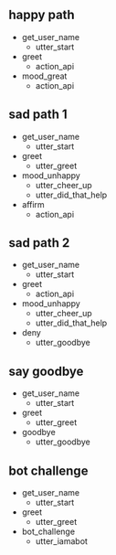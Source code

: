 ## happy path
* get_user_name
  - utter_start
* greet
  - action_api
* mood_great
  - action_api

## sad path 1
* get_user_name
  - utter_start
* greet
  - utter_greet
* mood_unhappy
  - utter_cheer_up
  - utter_did_that_help
* affirm
  - action_api

## sad path 2

* get_user_name
  - utter_start
* greet
  - action_api
* mood_unhappy
  - utter_cheer_up
  - utter_did_that_help
* deny
  - utter_goodbye

## say goodbye

* get_user_name
  - utter_start
* greet
  - utter_greet
* goodbye
  - utter_goodbye

## bot challenge

* get_user_name
  - utter_start
* greet
  - utter_greet
* bot_challenge
  - utter_iamabot
